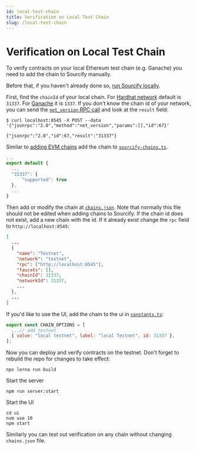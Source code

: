 ```yaml
---
id: local-test-chain
title: Verification on Local Test Chain
slug: /local-test-chain
---
```


# Verification on Local Test Chain

To verify contracts on your local Ethereum test chain (e.g. Ganache) you need to add the chain to Sourcify manually.

Before that, if you haven't already done so, [run Sourcify locally](/docs/run-locally).

First, find the `chainId` of your local chain. For [Hardhat network](https://hardhat.org/hardhat-network/reference/#chainid) default is `31337`. For [Ganache](https://github.com/trufflesuite/ganache) it is `1337`. If you don't know the chain id of your network, you can send the [`net_version` RPC call](https://eth.wiki/json-rpc/API#net_version) and look at the `result` field:

```
$ curl localhost:8545 -X POST --data '{"jsonrpc":"2.0","method":"net_version","params":[],"id":67}'

{"jsonrpc":"2.0","id":67,"result":"31337"}
```

Similar to [adding EVM chains](/docs/chain-support) add the chain to [`sourcify-chains.ts`](https://github.com/ethereum/sourcify/blob/master/services/core/src/sourcify-chains.ts).

```js
...
export default {
  ...
  "31337": {
      "supported": true
  },
  ...
}
```

Then add or modify the chain at [`chains.json`](https://github.com/ethereum/sourcify/blob/master/services/core/src/chains.json). Note that normally this file should not be edited when adding chains to Sourcify. If the chain id does not exist, add a new chain with the id. If it already exist change the `rpc` field to `http://localhost:8545`:

```json
[
  ...
  {
    "name": "Testnet",
    "network": "testnet",
    "rpc": ["http://localhost:8545"],
    "faucets": [],
    "chainId": 31337,
    "networkId": 31337,
    ...
  },
  ...
]

```

If you'd like to use the UI, add the chain to the ui in [`constants.ts`](https://github.com/ethereum/sourcify/blob/master/ui/src/common/constants.ts):

```js
export const CHAIN_OPTIONS = [
  ...// add testnet
  { value: "local testnet", label: "local Testnet", id: 31337 },
];
```

Now you can deploy and verify contracts on the testnet. Don't forget to rebuild the repo for changes to take effect:

```
npx lerna run build
```

Start the server

```
npm run server:start
```

Start the UI

```
cd ui
nvm use 10
npm start
```

Similarly you can test out verification on any chain without changing `chains.json` file.
